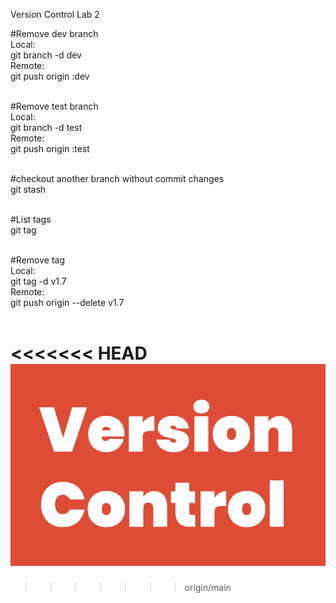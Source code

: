 Version Control Lab 2

#Remove dev branch<br>
Local:<br>
git branch -d dev<br>
Remote:<br>
git push origin :dev<br><br>

#Remove test branch<br>
Local:<br>
git branch -d test<br>
Remote:<br>
git push origin :test<br><br>

#checkout another branch without commit changes<br>
git stash<br><br>

#List tags<br>
git tag<br><br>

#Remove tag<br>
Local:<br>
git tag -d v1.7<br>
Remote:<br>
git push origin --delete v1.7<br><br>

<<<<<<< HEAD
![Alt text](img.png)
=======
>>>>>>> origin/main
